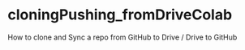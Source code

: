 # cloningPushing_fromDriveColab
How to clone and Sync a repo from GitHub to Drive / Drive to GitHub

